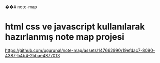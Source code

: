 ��#   n o t e - m a p 
# html css ve javascript kullanılarak hazırlanmış note map projesi
 
 

https://github.com/ugurunal/note-map/assets/147662990/19efdac7-8090-4387-b4b4-2bbae4877013

